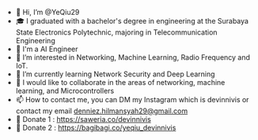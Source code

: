 - 👋 Hi, I’m @YeQiu29
- 🎓 I graduated with a bachelor's degree in engineering at the Surabaya State Electronics Polytechnic, majoring in Telecommunication Engineering
- 🧠 I'm a AI Engineer
- 👀 I’m interested in Networking, Machine Learning, Radio Frequency and IoT.
- 🌱 I’m currently learning Network Security and Deep Learning
- 💞️ I would like to collaborate in the areas of networking, machine learning, and Microcontrollers
- 📫 How to contact me, you can DM my Instagram which is devinnivis or contact my email denniez.hilmansyah29@gmail.com
- 🙏 Donate 1 : https://saweria.co/devinnivis
- 🤘 Donate 2 : https://bagibagi.co/yeqiu_devinnivis

<!---
YeQiu29/YeQiu29 is a ✨ special ✨ repository because its README.md (this file) appears on your GitHub profile.
You can click the Preview link to take a look at your changes.
--->
